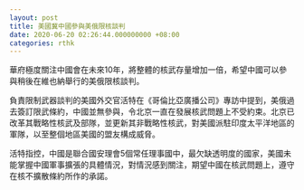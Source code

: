 ```yaml
---
layout: post
title: 美國冀中國參與美俄限核談判
date: 2020-06-20 02:26:44.000000000 +08:00
categories: rthk
---
```


華府極度關注中國會在未來10年，將整體的核武存量增加一倍，希望中國可以參與稍後在維也納舉行的美俄限核談判。

負責限制武器談判的美國外交官活特在《哥倫比亞廣播公司》專訪中提到，美俄過去簽訂限武條約，中國並無參與，令北京一直在發展核武問題上不受約束。北京已改革其戰略性核武及部隊，並更新其非戰略性核武，對美國派駐印度太平洋地區的軍隊，以至整個地區美國的盟友構成威脅。

活特指控，中國是聯合國安理會5個常任理事國中，最欠缺透明度的國家，美國未能掌握中國軍事擴張的具體情況，對情況感到關注，期望中國在核武問題上，遵守在核不擴散條約所作的承諾。
